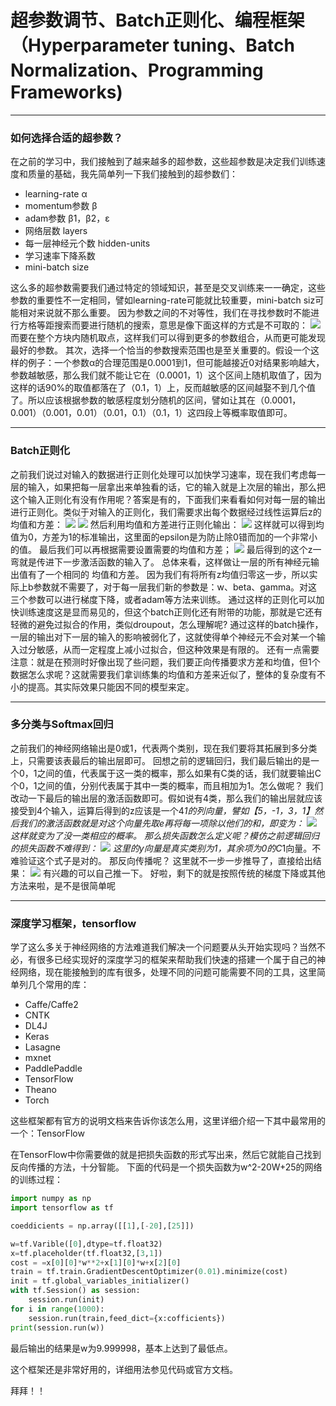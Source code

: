# 超参数调节、Batch正则化、编程框架（Hyperparameter tuning、Batch Normalization、Programming Frameworks)

***
### 如何选择合适的超参数？

在之前的学习中，我们接触到了越来越多的超参数，这些超参数是决定我们训练速度和质量的基础，我先简单列一下我们接触到的超参数们：
- learning-rate α
- momentum参数  β
- adam参数 β1，β2，ε
- 网络层数 layers
- 每一层神经元个数 hidden-units
- 学习速率下降系数
- mini-batch size

这么多的超参数需要我们通过特定的领域知识，甚至是交叉训练来一一确定，这些参数的重要性不一定相同，譬如learning-rate可能就比较重要，mini-batch siz可能相对来说就不那么重要。
因为参数之间的不对等性，我们在寻找参数时不能进行方格等距搜索而要进行随机的搜索，意思是像下面这样的方式是不可取的：
![](https://i.imgur.com/vd7PyW4.png)
而要在整个方块内随机取点，这样我们可以得到更多的参数组合，从而更可能发现最好的参数。
其次，选择一个恰当的参数搜索范围也是至关重要的。假设一个这样的例子：一个参数α的合理范围是0.0001到1，但可能越接近0对结果影响越大，参数越敏感，那么我们就不能让它在（0.0001，1）这个区间上随机取值了，因为这样的话90%的取值都落在了（0.1，1）上，反而越敏感的区间越娶不到几个值了。所以应该根据参数的敏感程度划分随机的区间，譬如让其在（0.0001，0.001）（0.001，0.01）（0.01，0.1）（0.1，1）这四段上等概率取值即可。
***

### Batch正则化
之前我们说过对输入的数据进行正则化处理可以加快学习速率，现在我们考虑每一层的输入，如果把每一层拿出来单独看的话，它的输入就是上次层的输出，那么把这个输入正则化有没有作用呢？答案是有的，下面我们来看看如何对每一层的输出进行正则化。类似于对输入的正则化，我们需要求出每个数据经过线性运算后z的均值和方差：
![](https://i.imgur.com/IITdD1H.gif)
![](https://i.imgur.com/jCxfvVz.gif)
然后利用均值和方差进行正则化输出：
![](https://i.imgur.com/Oitwb0X.gif)
这样就可以得到均值为0，方差为1的标准输出，这里面的epsilon是为防止除0错而加的一个非常小的值。
最后我们可以再根据需要设置需要的均值和方差；
![](https://i.imgur.com/3L8ni0s.gif)
最后得到的这个z一弯就是传进下一步激活函数的输入了。
总体来看，这样做让一层的所有神经元输出值有了一个相同的
均值和方差。
因为我们有将所有z均值归零这一步，所以实际上b参数就不需要了，对于每一层我们新的参数是：w、beta、gamma。对这三个参数可以进行梯度下降，或者adam等方法来训练。
通过这样的正则化可以加快训练速度这是显而易见的，但这个batch正则化还有附带的功能，那就是它还有轻微的避免过拟合的作用，类似droupout，怎么理解呢?
通过这样的batch操作，一层的输出对下一层的输入的影响被弱化了，这就使得单个神经元不会对某一个输入过分敏感，从而一定程度上减小过拟合，但这种效果是有限的。
还有一点需要注意：就是在预测时好像出现了些问题，我们要正向传播要求方差和均值，但1个数据怎么求呢？这就需要我们拿训练集的均值和方差来近似了，整体的复杂度有不小的提高。其实际效果只能因不同的模型来定。

***
### 多分类与Softmax回归
之前我们的神经网络输出是0或1，代表两个类别，现在我们要将其拓展到多分类上，只需要该表最后的输出层即可。
回想之前的逻辑回归，我们最后输出的是一个0，1之间的值，代表属于这一类的概率，那么如果有C类的话，我们就要输出C个0，1之间的值，分别代表属于其中一类的概率，而且相加为1。怎么做呢？
我们改动一下最后的输出层的激活函数即可。假如说有4类，那么我们的输出层就应该接受到4个输入，运算后得到的z应该是一个4*1的列向量，譬如【5，-1，3，1】然后我们的激活函数就是对这个向量先取e再将每一项除以他们的和，即变为：
![](https://i.imgur.com/T8yG8jl.gif)
这样就变为了没一类相应的概率。
那么损失函数怎么定义呢？模仿之前逻辑回归的损失函数不难得到：
![](https://i.imgur.com/ycR2Bpc.gif)
这里的y向量是真实类别为1，其余项为0的C*1向量。不难验证这个式子是对的。
那反向传播呢？
这里就不一步一步推导了，直接给出结果：
![](https://i.imgur.com/1mqJvnl.gif)
有兴趣的可以自己推一下。
好啦，剩下的就是按照传统的梯度下降或其他方法来啦，是不是很简单呢

***
### 深度学习框架，tensorflow

学了这么多关于神经网络的方法难道我们解决一个问题要从头开始实现吗？当然不必，有很多已经实现好的深度学习的框架来帮助我们快速的搭建一个属于自己的神经网络，现在能接触到的库有很多，处理不同的问题可能需要不同的工具，这里简单列几个常用的库：
- Caffe/Caffe2
- CNTK
- DL4J
- Keras
- Lasagne
- mxnet
- PaddlePaddle
- TensorFlow
- Theano
- Torch

这些框架都有官方的说明文档来告诉你该怎么用，这里详细介绍一下其中最常用的一个：TensorFlow

在TensorFlow中你需要做的就是把损失函数的形式写出来，然后它就能自己找到反向传播的方法，十分智能。
下面的代码是一个损失函数为w^2-20W+25的网络的训练过程：
```python
import numpy as np
import tensorflow as tf

coeddicients = np.array([[1],[-20],[25]])

w=tf.Varible([0],dtype=tf.float32)
x=tf.placeholder(tf.float32,[3,1])
cost = =x[0][0]*w**2+x[1][0]*w+x[2][0]
train = tf.train.GradientDescentOptimizer(0.01).minimize(cost)
init = tf.global_variables_initializer()
with tf.Session() as session:
	session.run(init)
for i in range(1000):
	session.run(train,feed_dict={x:cofficients})
print(session.run(w))
```
最后输出的结果是w为9.999998，基本上达到了最低点。

这个框架还是非常好用的，详细用法参见代码或官方文档。

拜拜！！